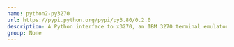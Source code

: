 ```yaml
---
name: python2-py3270
url: https://pypi.python.org/pypi/py3.80/0.2.0
description: A Python interface to x3270, an IBM 3270 terminal emulator.
group: None
---
```

